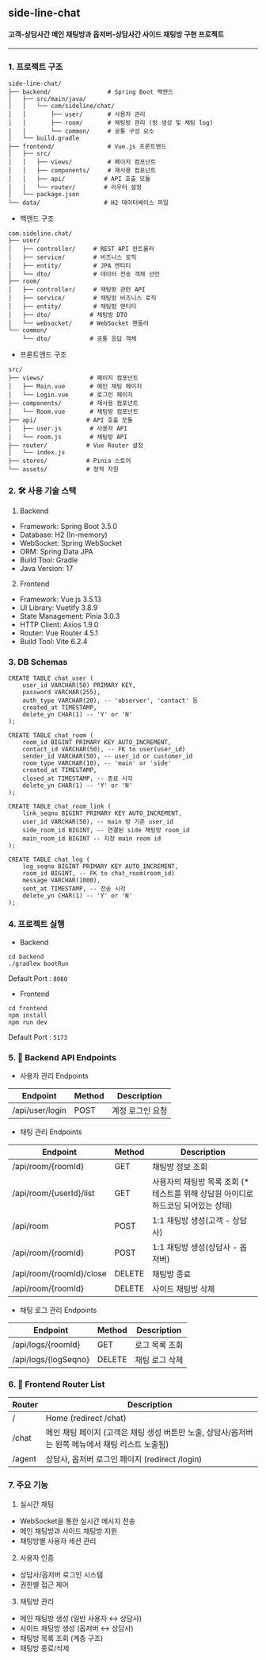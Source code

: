 ## side-line-chat
#### 고객-상담사간 메인 채팅방과 옵저버-상담사간 사이드 채팅방 구현 프로젝트

--- 


### 1. 프로젝트 구조
``` text
side-line-chat/
├── backend/                # Spring Boot 백엔드
│   ├── src/main/java/
│   │   └── com/sideline/chat/
│   │       ├── user/       # 사용자 관리
│   │       ├── room/       # 채팅방 관리 (방 생성 및 채팅 log)
│   │       └── common/     # 공통 구성 요소
│   └── build.gradle
├── frontend/               # Vue.js 프론트엔드
│   ├── src/
│   │   ├── views/          # 페이지 컴포넌트
│   │   ├── components/     # 재사용 컴포넌트
│   │   ├── api/           # API 호출 모듈
│   │   └── router/        # 라우터 설정
│   └── package.json
└── data/                  # H2 데이터베이스 파일
```

- 백엔드 구조
```text
com.sideline.chat/
├── user/
│   ├── controller/     # REST API 컨트롤러
│   ├── service/        # 비즈니스 로직
│   ├── entity/         # JPA 엔티티
│   └── dto/            # 데이터 전송 객체 선언
├── room/
│   ├── controller/     # 채팅방 관련 API
│   ├── service/        # 채팅방 비즈니스 로직
│   ├── entity/         # 채팅방 엔티티
│   ├── dto/           # 채팅방 DTO
│   └── websocket/     # WebSocket 핸들러
└── common/
    └── dto/           # 공통 응답 객체
```

- 프론트엔드 구조
```text
src/
├── views/             # 페이지 컴포넌트
│   ├── Main.vue       # 메인 채팅 페이지
│   └── Login.vue      # 로그인 페이지
├── components/        # 재사용 컴포넌트
│   └── Room.vue       # 채팅방 컴포넌트
├── api/              # API 호출 모듈
│   ├── user.js        # 사용자 API
│   └── room.js        # 채팅방 API
├── router/           # Vue Router 설정
│   └── index.js
├── stores/           # Pinia 스토어
└── assets/           # 정적 자원
```

### 2. 🛠️ 사용 기술 스택
1) Backend
- Framework: Spring Boot 3.5.0
- Database: H2 (In-memory)
- WebSocket: Spring WebSocket
- ORM: Spring Data JPA
- Build Tool: Gradle
- Java Version: 17

2) Frontend
- Framework: Vue.js 3.5.13
- UI Library: Vuetify 3.8.9
- State Management: Pinia 3.0.3
- HTTP Client: Axios 1.9.0
- Router: Vue Router 4.5.1
- Build Tool: Vite 6.2.4


### 3. DB Schemas
```h2
CREATE TABLE chat_user (
    user_id VARCHAR(50) PRIMARY KEY,
    password VARCHAR(255),
    auth_type VARCHAR(20), -- 'observer', 'contact' 등
    created_at TIMESTAMP,
    delete_yn CHAR(1) -- 'Y' or 'N'
);

CREATE TABLE chat_room (
    room_id BIGINT PRIMARY KEY AUTO_INCREMENT,
    contact_id VARCHAR(50), -- FK to user(user_id)
    sender_id VARCHAR(50), -- user_id or customer_id
    room_type VARCHAR(10), -- 'main' or 'side'
    created_at TIMESTAMP,
    closed_at TIMESTAMP, -- 종료 시각
    delete_yn CHAR(1) -- 'Y' or 'N'
);

CREATE TABLE chat_room_link (
    link_seqno BIGINT PRIMARY KEY AUTO_INCREMENT, 
    user_id VARCHAR(50), -- main 방 기준 user_id
    side_room_id BIGINT, -- 연결된 side 채팅방 room_id
    main_room_id BIGINT -- 지정 main room id
);

CREATE TABLE chat_log (
    log_seqno BIGINT PRIMARY KEY AUTO_INCREMENT,
    room_id BIGINT, -- FK to chat_room(room_id)
    message VARCHAR(1000),
    sent_at TIMESTAMP, -- 전송 시각
    delete_yn CHAR(1) -- 'Y' or 'N'
);
```


### 4. 프로젝트 실행
- Backend
```shell
cd backend
./gradlew bootRun
```

Default Port : `8080`

- Frontend
```shell
cd frontend
npm install
npm run dev
```

Default Port : `5173`

### 5. 🔗 Backend API Endpoints

- 사용자 관리 Endpoints

| Endpoint               | Method | Description              |
|------------------------|--------|--------------------------|
| /api/user/login        | POST   | 계정 로그인 요청                |

- 채팅 관리 Endpoints

| Endpoint                | Method | Description                                     |
|-------------------------|--------|-------------------------------------------------|
| /api/room/{roomId}      | GET    | 채팅방 정보 조회                                       |
| /api/room/{userId}/list | GET    | 사용자의 채팅방 목록 조회 (* 테스트를 위해 상담원 아이디로 하드코딩 되어있는 상태) |
| /api/room | POST   | 1:1 채팅방 생성(고객 - 상담사)                            |
|/api/room/{roomId} | POST   | 1:1 채팅방 생성(상담사 - 옵저버)                           |
|/api/room/{roomId}/close | DELETE | 채팅방 종료                                          |
|/api/room/{roomId}| DELETE | 사이드 채팅방 삭제                                      |

- 채팅 로그 관리 Endpoints

| Endpoint                | Method | Description                                     |
|-------------------------|--------|-------------------------------------------------|
|/api/logs/{roomId} | GET | 로그 목록 조회 |
|/api/logs/{logSeqno} | DELETE | 채팅 로그 삭제 |


### 6. 🔗 Frontend Router List

Router | Description
---|---
/ | Home (redirect /chat)
/chat | 메인 채팅 페이지 (고객은 채팅 생성 버튼만 노출, 상담사/옵저버는 왼쪽 메뉴에서 채팅 리스트 노출됨)
/agent | 상담사, 옵저버 로그인 페이지 (redirect /login)


### 7. 주요 기능
1) 실시간 채팅
- WebSocket을 통한 실시간 메시지 전송
- 메인 채팅방과 사이드 채팅방 지원
- 채팅방별 사용자 세션 관리

2) 사용자 인증
- 상담사/옵저버 로그인 시스템
- 권한별 접근 제어

3) 채팅방 관리
- 메인 채팅방 생성 (일반 사용자 ↔ 상담사)
- 사이드 채팅방 생성 (옵저버 ↔ 상담사)
- 채팅방 목록 조회 (계층 구조)
- 채팅방 종료/삭제
